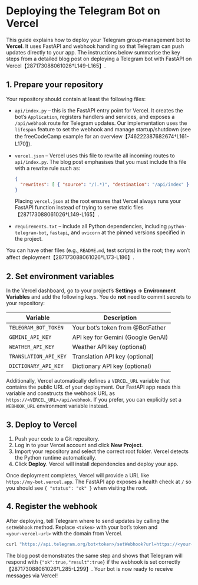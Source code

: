# Deploying the Telegram Bot on Vercel

This guide explains how to deploy your Telegram group‑management bot to **Vercel**. It uses FastAPI and webhook handling so that Telegram can push updates directly to your app. The instructions below summarise the key steps from a detailed blog post on deploying a Telegram bot with FastAPI on Vercel【287173088061026†L149-L165】.

## 1. Prepare your repository

Your repository should contain at least the following files:

- `api/index.py` – this is the FastAPI entry point for Vercel. It creates the bot’s `Application`, registers handlers and services, and exposes a `/api/webhook` route for Telegram updates. Our implementation uses the `lifespan` feature to set the webhook and manage startup/shutdown (see the freeCodeCamp example for an overview【746222387682674†L161-L170】). 
- `vercel.json` – Vercel uses this file to rewrite all incoming routes to `api/index.py`. The blog post emphasises that you must include this file with a rewrite rule such as:

  ```json
  {
    "rewrites": [ { "source": "/(.*)", "destination": "/api/index" } ]
  }
  ```

  Placing `vercel.json` at the root ensures that Vercel always runs your FastAPI function instead of trying to serve static files【287173088061026†L149-L165】.
- `requirements.txt` – include all Python dependencies, including `python-telegram-bot`, `fastapi`, and `uvicorn` at the pinned versions specified in the project.

You can have other files (e.g., `README.md`, test scripts) in the root; they won’t affect deployment【287173088061026†L173-L186】.

## 2. Set environment variables

In the Vercel dashboard, go to your project’s **Settings → Environment Variables** and add the following keys. You do **not** need to commit secrets to your repository:

| Variable | Description |
|---------|-------------|
| `TELEGRAM_BOT_TOKEN` | Your bot’s token from @BotFather |
| `GEMINI_API_KEY` | API key for Gemini (Google GenAI) |
| `WEATHER_API_KEY` | Weather API key (optional) |
| `TRANSLATION_API_KEY` | Translation API key (optional) |
| `DICTIONARY_API_KEY` | Dictionary API key (optional) |

Additionally, Vercel automatically defines a `VERCEL_URL` variable that contains the public URL of your deployment. Our FastAPI app reads this variable and constructs the webhook URL as `https://<VERCEL_URL>/api/webhook`. If you prefer, you can explicitly set a `WEBHOOK_URL` environment variable instead.

## 3. Deploy to Vercel

1. Push your code to a Git repository.
2. Log in to your Vercel account and click **New Project**.
3. Import your repository and select the correct root folder. Vercel detects the Python runtime automatically.
4. Click **Deploy**. Vercel will install dependencies and deploy your app.

Once deployment completes, Vercel will provide a URL like `https://my‑bot.vercel.app`. The FastAPI app exposes a health check at `/` so you should see `{ "status": "ok" }` when visiting the root.

## 4. Register the webhook

After deploying, tell Telegram where to send updates by calling the `setWebhook` method. Replace `<token>` with your bot’s token and `<your‑vercel‑url>` with the domain from Vercel.

```bash
curl "https://api.telegram.org/bot<token>/setWebhook?url=https://<your‑vercel‑url>/api/webhook"
```

The blog post demonstrates the same step and shows that Telegram will respond with `{"ok":true,"result":true}` if the webhook is set correctly【287173088061026†L285-L299】. Your bot is now ready to receive messages via Vercel!
